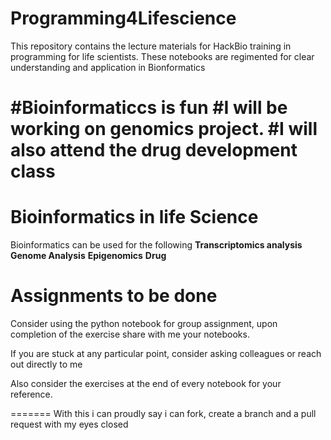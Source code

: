 # Programming4Lifescience

This repository contains the lecture materials for HackBio training in programming for life scientists. These notebooks are regimented for clear understanding and application in Bionformatics



#Bioinformaticcs is fun
#I will be working on genomics project.
#I will also attend the drug development class
=======
# Bioinformatics in life Science
Bioinformatics can be used for the following
**Transcriptomics analysis**
**Genome Analysis**
**Epigenomics**
**Drug**

# Assignments to be done

Consider using the python notebook for group assignment, upon completion of the exercise share with me your notebooks.

If you are stuck at any particular point, consider asking colleagues or reach out directly to me

Also consider the exercises at the end of every notebook for your reference.


=======
With this i can proudly say i can fork, create a branch and a pull request with my eyes closed

